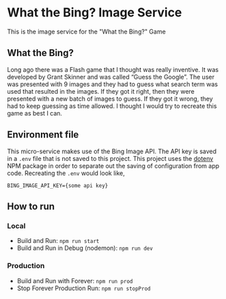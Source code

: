 # What the Bing? Image Service
This is the image service for the "What the Bing?" Game


## What the Bing?
Long ago there was a Flash game that I thought was really inventive.  It was developed by Grant Skinner and was called “Guess the Google”.  The user was presented with 9 images and they had to guess what search term was used that resulted in the images.  If they got it right, then they were presented with a new batch of images to guess.  If they got it wrong, they had to keep guessing as time allowed.  I thought I would try to recreate this game as best I can.


## Environment file
This micro-service makes use of the Bing Image API.  The API key is saved in a
`.env` file that is not saved to this project.  This project uses the [dotenv](https://www.npmjs.com/package/dotenv) NPM package in order to separate out the saving of configuration from app code. Recreating the `.env` would look like,

```
BING_IMAGE_API_KEY={some api key}
```


## How to run
### Local
* Build and Run: `npm run start`
* Build and Run in Debug (nodemon): `npm run dev`

### Production
* Build and Run with Forever: `npm run prod`
* Stop Forever Production Run: `npm run stopProd`

